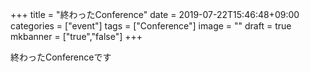 +++
title =  "終わったConference"
date = 2019-07-22T15:46:48+09:00
categories = ["event"]
tags = ["Conference"]
image = ""
draft = true
mkbanner = ["true","false"]
+++

終わったConferenceです


